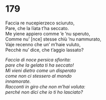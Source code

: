 # 179
  
Faccia re nucepierzeco sciuruto,  
Pare, che la lïata t’ha seccato.  
Me yiene appiero comme ’e ’nu speruto,  
Comme nu’ [nce] stesse chiù ’nu nammurato,  
Vaje recenno che un’ m’haie vuluto,  
Pecchè nu’ dice, che t’aggio lassato?

*Faccia di noce persica sfiorita:  
pare che la gelata ti ha seccato!  
Mi vieni dietro come un disperato  
come non ci stessero al mondo  
innamorate.  
Racconti in giro che non m’hai voluta:  
perché non dici che io ti ho lasciato?*


